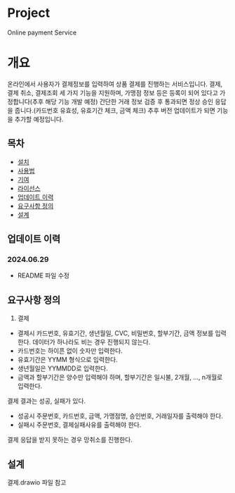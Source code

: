 # Project
Online payment Service

# 개요
온라인에서 사용자가 결제정보를 입력하여 상품 결제를 진행하는 서비스입니다.
결제, 결제 취소, 결제조회 세 가지 기능을 지원하며, 가맹점 정보 등은 등록이 되어 있다고 가정합니다(추후 해당 기능 개발 예정)
간단한 거래 정보 검증 후 통과되면 정상 승인 응답을 줍니다.(카드번호 유효성, 유효기간 체크, 금액 체크)
추후 버전 업데이트가 되면 기능을 추가할 예정입니다.

## 목차
- [설치](#설치)
- [사용법](#사용법)
- [기여](#기여)
- [라이선스](#라이선스)
- [업데이트 이력](#업데이트-이력)
- [요구사항 정의](#요구사항-정의)
- [설계](#설계)


## 업데이트 이력
### 2024.06.29 
- README 파일 수정

## 요구사항 정의
1. 결제
  - 결제시 카드번호, 유효기간, 생년월일, CVC, 비밀번호, 할부기간, 금액 정보를 입력한다. 데이터가 하나라도 비는 경우 진행되지 않는다.</br>
  - 카드번호는 하이픈 없이 숫자만 입력한다.</br>
  - 유효기간은 YYMM 형식으로 입력한다.</br>
  - 생년월일은 YYMMDD로 입력한다.</br>
  - 금액과 할부기간은 양수만 입력해야 하며, 할부기간은 일시불, 2개월, ..., n개월로 입력한다.</br>

  결제 결과는 성공, 실패가 있다.</br>
  - 성공시 주문번호, 카드번호, 금액, 가맹점명, 승인번호, 거래일자를 출력해야 한다.</br>
  - 실패시 주문번호, 결제실패사유를 출력해야 한다.</br>

  결제 응답을 받지 못하는 경우 망취소를 진행한다.

## 설계
결제.drawio 파일 참고
